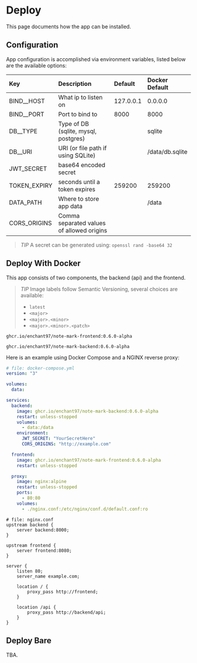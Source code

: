 # Deploy
This page documents how the app can be installed.

## Configuration
App configuration is accomplished via environment variables, listed below are the available options:

| Key          | Description                               | Default   | Docker Default  |
|:------------ |:----------------------------------------- |:----------|:--------------- |
| BIND__HOST   | What ip to listen on                      | 127.0.0.1 | 0.0.0.0         |
| BIND__PORT   | Port to bind to                           | 8000      | 8000            |
| DB__TYPE     | Type of DB (sqlite, mysql, postgres)      |           | sqlite          |
| DB__URI      | URI (or file path if using SQLite)        |           | /data/db.sqlite |
| JWT_SECRET   | base64 encoded secret                     |           |                 |
| TOKEN_EXPIRY | seconds until a token expires             | 259200    | 259200          |
| DATA_PATH    | Where to store app data                   |           | /data           |
| CORS_ORIGINS | Comma separated values of allowed origins |           |                 |

> *TIP* A secret can be generated using: `openssl rand -base64 32`


## Deploy With Docker
This app consists of two components, the backend (api) and the frontend.

> *TIP* Image labels follow Semantic Versioning, several choices are available:
>
> - `latest`
> - `<major>`
> - `<major>.<minor>`
> - `<major>.<minor>.<patch>`

```
ghcr.io/enchant97/note-mark-frontend:0.6.0-alpha
```

```
ghcr.io/enchant97/note-mark-backend:0.6.0-alpha
```

Here is an example using Docker Compose and a NGINX reverse proxy:

```yml
# file: docker-compose.yml
version: "3"

volumes:
  data:

services:
  backend:
    image: ghcr.io/enchant97/note-mark-backend:0.6.0-alpha
    restart: unless-stopped
    volumes:
      - data:/data
    environment:
      JWT_SECRET: "YourSecretHere"
      CORS_ORIGINS: "http://example.com"

  frontend:
    image: ghcr.io/enchant97/note-mark-frontend:0.6.0-alpha
    restart: unless-stopped

  proxy:
    image: nginx:alpine
    restart: unless-stopped
    ports:
      - 80:80
    volumes:
      - ./nginx.conf:/etc/nginx/conf.d/default.conf:ro
```

```properties
# file: nginx.conf
upstream backend {
    server backend:8000;
}

upstream frontend {
    server frontend:8080;
}

server {
    listen 80;
    server_name example.com;

    location / {
        proxy_pass http://frontend;
    }

    location /api {
        proxy_pass http://backend/api;
    }
}
```

## Deploy Bare
TBA.
